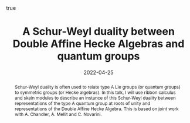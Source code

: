 ﻿---
title:  A Schur-Weyl duality between Double Affine Hecke Algebras and quantum groups

event: Séminaire d'Algèbre

event_url: https://www.imj-prg.fr/gestion/evenement/affEvenement/1

location: IHP - Paris
address:

  city: 

  country: France

#summary: An example talk using Academic's Markdown slides feature.
abstract: Schur-Weyl duality is often used to relate type A Lie groups (or quantum groups) to symmetric groups (or Hecke algebras). In this talk, I will use ribbon calculus and skein modules to describe an instance of this Schur-Weyl duality between representations of the type A quantum group at roots of unity and representations of the Double Affine Hecke Algebra. This is based on joint work with A. Chandler, A. Mellit and C. Novarini.

# Talk start and end times.
#   End time can optionally be hidden by prefixing the line with `#`.
date: "2022-04-25"
#date_end: "2030-06-01T15:00:00Z"
all_day: true

# Schedule page publish date (NOT talk date).
publishDate: "2020-01-17"

authors: []
tags: []

# Is this a featured talk? (true/false)
featured: true

image:
  caption: 'Image credit: [**Unsplash**](https://unsplash.com/photos/bzdhc5b3Bxs)'
  focal_point: Right

links:
# - icon: twitter
#  icon_pack: fab
#  name: Follow
#  url: https://twitter.com/georgecushen
url_code: ""
url_pdf: ""
url_slides: ""
url_video: ""

# Markdown Slides (optional).
#   Associate this talk with Markdown slides.
#   Simply enter your slide deck's filename without extension.
#   E.g. `slides = "example-slides"` references `content/slides/example-slides.md`.
#   Otherwise, set `slides = ""`.
slides :

# Projects (optional).
#   Associate this post with one or more of your projects.
#   Simply enter your project's folder or file name without extension.
#   E.g. `projects = ["internal-project"]` references `content/project/deep-learning/index.md`.
#   Otherwise, set `projects = []`.
projects :

# Enable math on this page?
math: true
---

